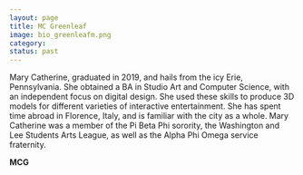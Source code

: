 ```yaml
---
layout: page
title: MC Greenleaf
image: bio_greenleafm.png
category:
status: past
---
```


Mary Catherine, graduated in 2019, and hails from the icy Erie, Pennsylvania. She obtained a BA in Studio Art and Computer Science, with an independent focus on digital design. She used these skills to produce 3D models for different varieties of interactive entertainment. She has spent time abroad in Florence, Italy, and is familiar with the city as a whole. Mary Catherine was a member of the Pi Beta Phi sorority, the Washington and Lee Students Arts League, as well as the Alpha Phi Omega service fraternity.

__MCG__
